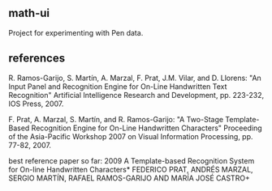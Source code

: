 ## math-ui

Project for experimenting with Pen data.


## references

R. Ramos-Garijo, S. Martín, A. Marzal, F. Prat, J.M. Vilar, and D. Llorens:
"An Input Panel and Recognition Engine for On-Line Handwritten Text Recognition"
Artificial Intelligence Research and Development, pp. 223-232, IOS Press, 2007.

F. Prat, A. Marzal, S. Martín, and R. Ramos-Garijo:
"A Two-Stage Template-Based Recognition Engine for On-Line Handwritten Characters"
Proceeding of the Asia-Pacific Workshop 2007 on Visual Information Processing, pp. 77-82, 2007.

best reference paper so far: 2009
A Template-based Recognition System for On-line
Handwritten Characters*
FEDERICO PRAT, ANDRÉS MARZAL, SERGIO MARTÍN, RAFAEL RAMOS-GARIJO
AND MARÍA JOSÉ CASTRO+